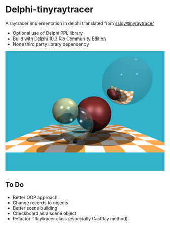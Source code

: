 # Delphi-tinyraytracer
A raytracer implementation in delphi translated from [ssloy/tinyraytracer](https://github.com/ssloy/tinyraytracer/wiki/Part-1:-understandable-raytracing)

- Optional use of Delphi PPL library
- Build with [Delphi 10.3 Rio Community Edition](https://www.embarcadero.com/products/delphi/starter)
- None third party library dependency

![](https://raw.githubusercontent.com/ssloy/tinyraytracer/master/out.jpg)

## To Do
- Better OOP approach
- Change records to objects
- Better scene building
- Checkboard as a scene object
- Refactor TRaytracer class (especially CastRay method)
